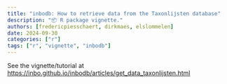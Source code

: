 ```yaml
---
title: "inbodb: How to retrieve data from the Taxonlijsten database"
description: "📦 R package vignette."
authors: [fredericpiesschaert, dirkmaes, elslommelen]
date: 2024-09-30
categories: ["r"]
tags: ["r", "vignette", "inbodb"]
---
```


See the vignette/tutorial at <https://inbo.github.io/inbodb/articles/get_data_taxonlijsten.html>
